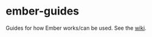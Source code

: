ember-guides
============

Guides for how Ember works/can be used. See the [wiki][1].

[1]: https://github.com/AppGeo/ember-guides/wiki
